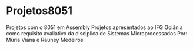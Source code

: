 # Projetos8051
Projetos com o 8051 em Assembly
Projetos apresentados ao IFG Goiânia como requisito avaliativo da disciplica de Sistemas Microprocessados
Por: Múria Viana e Rauney Medeiros
